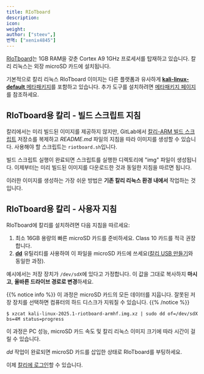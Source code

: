 ```yaml
---
title: RIoTboard
description:
icon:
weight:
author: ["steev",]
번역: ["xenix4845"]
---
```


[RIoTboard](http://riotboard.org/)는 1GB RAM을 갖춘 Cortex A9 1GHz 프로세서를 탑재하고 있습니다. 칼리 리눅스는 외장 microSD 카드에 설치됩니다.

기본적으로 칼리 리눅스 RIoTboard 이미지는 다른 플랫폼과 유사하게 [**kali-linux-default** 메타패키지](/docs/general-use/metapackages/)를 포함하고 있습니다. 추가 도구를 설치하려면 [메타패키지 페이지](/docs/general-use/metapackages/)를 참조하세요.

## RIoTboard용 칼리 - 빌드 스크립트 지침

칼리에서는 미리 빌드된 이미지를 제공하지 않지만, GitLab에서 [칼리-ARM 빌드 스크립트](https://gitlab.com/kalilinux/build-scripts/kali-arm) 저장소를 복제하고 _README.md_ 파일의 지침을 따라 이미지를 생성할 수 있습니다. 사용해야 할 스크립트는 `riotboard.sh`입니다.

빌드 스크립트 실행이 완료되면 스크립트를 실행한 디렉토리에 "img" 파일이 생성됩니다. 이제부터는 미리 빌드된 이미지를 다운로드한 것과 동일한 지침을 따르면 됩니다.

이러한 이미지를 생성하는 가장 쉬운 방법은 **기존 칼리 리눅스 환경 내에서** 작업하는 것입니다.

## RIoTboard용 칼리 - 사용자 지침

RIoTboard에 칼리를 설치하려면 다음 지침을 따르세요:

1. 최소 16GB 용량의 빠른 microSD 카드를 준비하세요. Class 10 카드를 적극 권장합니다.
2. **[dd](https://manpages.debian.org/testing/coreutils/dd.1.en.html)** 유틸리티를 사용하여 이 파일을 microSD 카드에 쓰세요([칼리 USB 만들기](/docs/usb/live-usb-install-with-windows/)와 동일한 과정).

예시에서는 저장 장치가 `/dev/sdX`에 있다고 가정합니다. 이 값을 그대로 복사하지 **마시고**, **올바른 드라이브 경로로 변경**하세요.

{{% notice info %}}
이 과정은 microSD 카드의 모든 데이터를 지웁니다. 잘못된 저장 장치를 선택하면 컴퓨터의 하드 디스크가 지워질 수 있습니다.
{{% /notice %}}

```console
$ xzcat kali-linux-2025.1-riotboard-armhf.img.xz | sudo dd of=/dev/sdX bs=4M status=progress
```

이 과정은 PC 성능, microSD 카드 속도 및 칼리 리눅스 이미지 크기에 따라 시간이 걸릴 수 있습니다.

_dd_ 작업이 완료되면 microSD 카드를 삽입한 상태로 RIoTboard를 부팅하세요.

이제 [칼리에 로그인](/docs/introduction/default-credentials/)할 수 있습니다.
